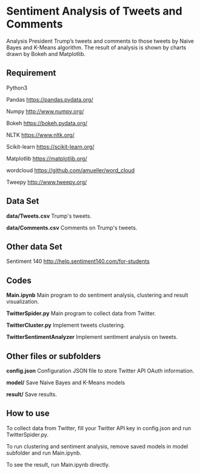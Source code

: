 # Sentiment Analysis of Tweets and Comments
Analysis President Trump’s tweets and comments to those tweets by Naive Bayes and K-Means algorithm. The result of analysis is shown by charts drawn by Bokeh and Matplotlib.

## Requirement
Python3

Pandas https://pandas.pydata.org/

Numpy http://www.numpy.org/

Bokeh https://bokeh.pydata.org/ 

NLTK https://www.nltk.org/

Scikit-learn https://scikit-learn.org/

Matplotlib https://matplotlib.org/

wordcloud https://github.com/amueller/word_cloud

Tweepy http://www.tweepy.org/


## Data Set
<b>data/Tweets.csv</b> Trump's tweets.

<b>data/Comments.csv</b> Comments on Trump's tweets.

## Other data Set
Sentiment 140 http://help.sentiment140.com/for-students

## Codes
<b>Main.ipynb</b> Main program to do sentiment analysis, clustering and result visualization.

<b>TwitterSpider.py</b> Main program to collect data from Twitter.

<b>TwitterCluster.py</b> Implement tweets clustering.

<b>TwitterSentimentAnalyzer</b> Implement sentiment analysis on tweets.

## Other files or subfolders
<b>config.json</b> Configuration JSON file to store Twitter API OAuth information.

<b>model/</b> Save Naive Bayes and K-Means models

<b>result/</b> Save results.

## How to use
To collect data from Twitter, fill your Twitter API key in config.json and run TwitterSpider.py.

To run clustering and sentiment analysis, remove saved models in model subfolder and run Main.ipynb.

To see the result, run Main.ipynb directly.